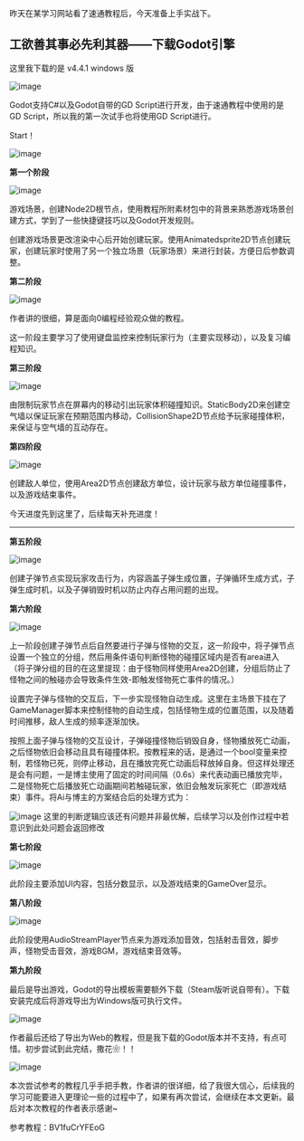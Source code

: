 昨天在某学习网站看了速通教程后，今天准备上手实战下。

## 工欲善其事必先利其器——下载Godot引擎

这里我下载的是 v4.4.1 windows 版

![image](https://github.com/user-attachments/assets/ab4bdce8-e339-4517-8217-f9e12fece13f)

Godot支持C#以及Godot自带的GD Script进行开发，由于速通教程中使用的是GD Script，所以我的第一次试手也将使用GD Script进行。

Start！

![image](https://github.com/user-attachments/assets/93682c66-213b-4877-be3d-11d01f976f87)

**第一个阶段**

![image](https://github.com/user-attachments/assets/6dc46b76-6e70-4efa-84d1-ceae176ca993)

游戏场景，创建Node2D根节点，使用教程所附素材包中的背景来熟悉游戏场景创建方式，学到了一些快捷键技巧以及Godot开发规则。

创建游戏场景更改渲染中心后开始创建玩家。使用Animatedsprite2D节点创建玩家，创建玩家时使用了另一个独立场景（玩家场景）来进行封装，方便日后参数调整。

**第二阶段**

![image](https://github.com/user-attachments/assets/94f96dec-a12b-4854-ad8f-f0f650ea3e10)

作者讲的很细，算是面向0编程经验观众做的教程。

这一阶段主要学习了使用键盘监控来控制玩家行为（主要实现移动），以及复习编程知识。

**第三阶段**

![image](https://github.com/user-attachments/assets/15cd1fd7-fb98-4f3b-be38-8fc0445a4409)

由限制玩家节点在屏幕内的移动引出玩家体积碰撞知识。StaticBody2D来创建空气墙以保证玩家在预期范围内移动，CollisionShape2D节点给予玩家碰撞体积，来保证与空气墙的互动存在。

**第四阶段**

![image](https://github.com/user-attachments/assets/4d76cb87-af83-4bbc-83be-0b4ad09b6def)

创建敌人单位，使用Area2D节点创建敌方单位，设计玩家与敌方单位碰撞事件，以及游戏结束事件。

今天进度先到这里了，后续每天补充进度！

***

**第五阶段**

![image](https://github.com/user-attachments/assets/b3a70cd6-f46b-4360-b9c4-5729a9fb50ec)

创建子弹节点实现玩家攻击行为，内容涵盖子弹生成位置，子弹循环生成方式，子弹生成时机，以及子弹销毁时机以防止内存占用问题的出现。

**第六阶段**

![image](https://github.com/user-attachments/assets/d7205bed-a1ce-4ae0-85ba-d86c985aac8f)

上一阶段创建子弹节点后自然要进行子弹与怪物的交互，这一阶段中，将子弹节点设置一个独立的分组，然后用条件语句判断怪物的碰撞区域内是否有area进入（将子弹分组的目的在这里提现：由于怪物同样使用Area2D创建，分组后防止了怪物之间的触碰亦会导致条件生效-即触发怪物死亡事件的情况。）

设置完子弹与怪物的交互后，下一步实现怪物自动生成。这里在主场景下挂在了GameManager脚本来控制怪物的自动生成，包括怪物生成的位置范围，以及随着时间推移，敌人生成的频率逐渐加快。

按照上面子弹与怪物的交互设计，子弹碰撞怪物后销毁自身，怪物播放死亡动画，之后怪物依旧会移动且具有碰撞体积。按教程来的话，是通过一个bool变量来控制，若怪物已死，则停止移动，且在播放完死亡动画后释放掉自身。但这样处理还是会有问题，一是博主使用了固定的时间间隔（0.6s）来代表动画已播放完毕，二是怪物死亡后播放死亡动画期间若触碰玩家，依旧会触发玩家死亡（即游戏结束）事件。将Ai与博主的方案结合后的处理方式为：

![image](https://github.com/user-attachments/assets/beb35ce6-44ac-4461-b9d3-c28e592f05a0)
这里的判断逻辑应该还有问题并非最优解，后续学习以及创作过程中若意识到此处问题会返回修改

**第七阶段**

![image](https://github.com/user-attachments/assets/8b7f1a66-589a-41ff-8e64-6778af0a6685)

此阶段主要添加UI内容，包括分数显示，以及游戏结束的GameOver显示。

**第八阶段**

![image](https://github.com/user-attachments/assets/5da65aa8-7d6e-40ee-9456-50748a125fc3)

此阶段使用AudioStreamPlayer节点来为游戏添加音效，包括射击音效，脚步声，怪物受击音效，游戏BGM，游戏结束音效等。

**第九阶段**

最后是导出游戏，Godot的导出模板需要额外下载（Steam版听说自带有）。下载安装完成后将游戏导出为Windows版可执行文件。

![image](https://github.com/user-attachments/assets/e36c35f2-033a-4f4c-82d3-b227bc995227)

作者最后还给了导出为Web的教程，但是我下载的Godot版本并不支持，有点可惜。初步尝试到此完结，撒花❀！！

![image](https://github.com/user-attachments/assets/6ac35d57-8e1b-4da9-96b6-c83fd346fcb1)

本次尝试参考的教程几乎手把手教，作者讲的很详细，给了我很大信心，后续我的学习可能要进入更理论一些的过程中了，如果有再次尝试，会继续在本文更新。最后对本次教程的作者表示感谢~

参考教程：BV1fuCrYFEoG
